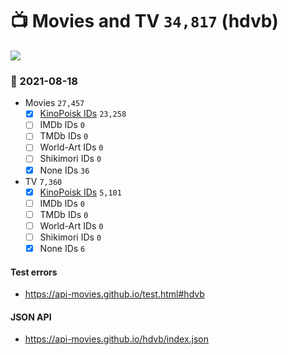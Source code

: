 # :tv: Movies and TV `34,817` (hdvb)

<a href="https://API-Movies.github.io"><img src="https://API-Movies.github.io/banner.png?cache"></a>

### :date: 2021-08-18
- Movies `27,457`
  - [x] <a href="https://API-Movies.github.io/hdvb/movie_kinopoisk_ids.json">KinoPoisk IDs</a> `23,258`
  - [ ] IMDb IDs `0`
  - [ ] TMDb IDs `0`
  - [ ] World-Art IDs `0`
  - [ ] Shikimori IDs `0`
  - [x] None IDs `36`
- TV `7,360`
  - [x] <a href="https://API-Movies.github.io/hdvb/tv_kinopoisk_ids.json">KinoPoisk IDs</a> `5,101`
  - [ ] IMDb IDs `0`
  - [ ] TMDb IDs `0`
  - [ ] World-Art IDs `0`
  - [ ] Shikimori IDs `0`
  - [x] None IDs `6`
#### Test errors
- <a href='https://api-movies.github.io/test.html#hdvb'>https://api-movies.github.io/test.html#hdvb</a>
#### JSON API
- <a href='https://api-movies.github.io/hdvb/index.json'>https://api-movies.github.io/hdvb/index.json</a>
